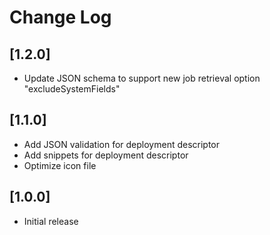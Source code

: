 # Change Log

## [1.2.0]

- Update JSON schema to support new job retrieval option "excludeSystemFields"

## [1.1.0]

- Add JSON validation for deployment descriptor
- Add snippets for deployment descriptor
- Optimize icon file

## [1.0.0]

- Initial release
